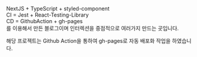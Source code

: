 NextJS + TypeScript + styled-component
<br/>
CI = Jest + React-Testing-Library
<br/>
CD = GithubAction + gh-pages
<br/>
를 이용해서 만든 블로그이며 인터렉션을 중점적으로 여러가지 만드는 곳입니다.

해당 프로젝트는 Github Action을 통하여 gh-pages로 자동 배포화 작업을 하였습니다.
